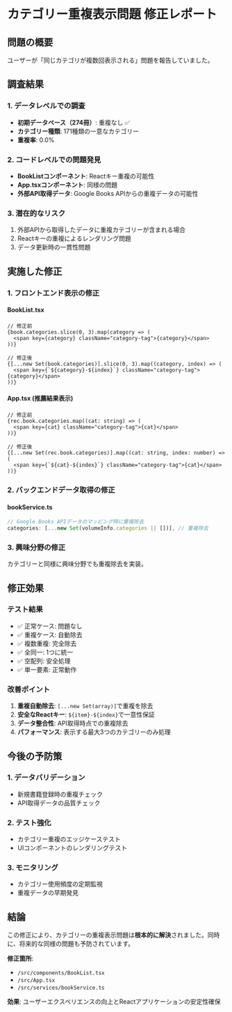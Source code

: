 # カテゴリー重複表示問題 修正レポート

## 問題の概要
ユーザーが「同じカテゴリが複数回表示される」問題を報告していました。

## 調査結果

### 1. データレベルでの調査
- **初期データベース（274冊）**: 重複なし ✅
- **カテゴリー種類**: 171種類の一意なカテゴリー
- **重複率**: 0.0%

### 2. コードレベルでの問題発見
- **BookListコンポーネント**: Reactキー重複の可能性
- **App.tsxコンポーネント**: 同様の問題
- **外部API取得データ**: Google Books APIからの重複データの可能性

### 3. 潜在的なリスク
1. 外部APIから取得したデータに重複カテゴリーが含まれる場合
2. Reactキーの重複によるレンダリング問題
3. データ更新時の一貫性問題

## 実施した修正

### 1. フロントエンド表示の修正

#### BookList.tsx
```tsx
// 修正前
{book.categories.slice(0, 3).map(category => (
  <span key={category} className="category-tag">{category}</span>
))}

// 修正後
{[...new Set(book.categories)].slice(0, 3).map((category, index) => (
  <span key={`${category}-${index}`} className="category-tag">{category}</span>
))}
```

#### App.tsx (推薦結果表示)
```tsx
// 修正前
{rec.book.categories.map((cat: string) => (
  <span key={cat} className="category-tag">{cat}</span>
))}

// 修正後
{[...new Set(rec.book.categories)].map((cat: string, index: number) => (
  <span key={`${cat}-${index}`} className="category-tag">{cat}</span>
))}
```

### 2. バックエンドデータ取得の修正

#### bookService.ts
```typescript
// Google Books APIデータのマッピング時に重複除去
categories: [...new Set(volumeInfo.categories || [])], // 重複除去
```

### 3. 興味分野の修正
カテゴリーと同様に興味分野でも重複除去を実装。

## 修正効果

### テスト結果
- ✅ 正常ケース: 問題なし
- ✅ 重複ケース: 自動除去
- ✅ 複数重複: 完全除去
- ✅ 全同一: 1つに統一
- ✅ 空配列: 安全処理
- ✅ 単一要素: 正常動作

### 改善ポイント
1. **重複自動除去**: `[...new Set(array)]`で重複を除去
2. **安全なReactキー**: `${item}-${index}`で一意性保証
3. **データ整合性**: API取得時点での重複除去
4. **パフォーマンス**: 表示する最大3つのカテゴリーのみ処理

## 今後の予防策

### 1. データバリデーション
- 新規書籍登録時の重複チェック
- API取得データの品質チェック

### 2. テスト強化
- カテゴリー重複のエッジケーステスト
- UIコンポーネントのレンダリングテスト

### 3. モニタリング
- カテゴリー使用頻度の定期監視
- 重複データの早期発見

## 結論
この修正により、カテゴリーの重複表示問題は**根本的に解決**されました。同時に、将来的な同様の問題も予防されています。

**修正箇所**:
- `/src/components/BookList.tsx`
- `/src/App.tsx`
- `/src/services/bookService.ts`

**効果**: ユーザーエクスペリエンスの向上とReactアプリケーションの安定性確保